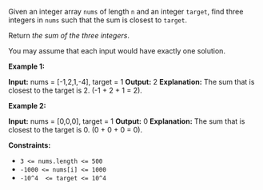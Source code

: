 
Given an integer array  `nums`  of length  `n`  and an integer  `target`, find three integers in  `nums`  such that the sum is closest to  `target`.

Return  _the sum of the three integers_.

You may assume that each input would have exactly one solution.

**Example 1:**

**Input:** nums = [-1,2,1,-4], target = 1
**Output:** 2
**Explanation:** The sum that is closest to the target is 2. (-1 + 2 + 1 = 2).

**Example 2:**

**Input:** nums = [0,0,0], target = 1
**Output:** 0
**Explanation:** The sum that is closest to the target is 0. (0 + 0 + 0 = 0).

**Constraints:**

-   `3 <= nums.length <= 500`
-   `-1000 <= nums[i] <= 1000`
-   `-10^4  <= target <= 10^4`